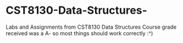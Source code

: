 # CST8130-Data-Structures-

Labs and Assignments from CST8130 Data Structures 
Course grade received was a A- so most things should work correctly :^) 
